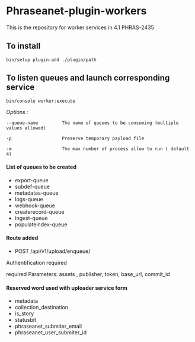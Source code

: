 # Phraseanet-plugin-workers
This is the repository for worker services in 4.1 PHRAS-2435

## To install

`bin/setup plugin:add ./plugin/path`

## To listen queues and launch corresponding service

`bin/console worker:execute`

 _Options :_
 
 ```
 --queue-name         The name of queues to be consuming (multiple values allowed)
 
 -p                   Preserve temporary payload file
 
 -m                   The max number of process allow to run ( default 4)
 ```

#### List of queues to be created

- export-queue
- subdef-queue
- metadatas-queue
- logs-queue
- webhook-queue
- createrecord-queue
- ingest-queue
- populateindex-queue

#### Route added

- POST /api/v1/upload/enqueue/

Authentification required

required Parameters:  assets , publisher, token, base_url, commit_id

#### Reserved word used with uploader service form
- metadata
- collection_destination
- is_story
- statusbit
- phraseanet_submiter_email
- phraseanet_user_submiter_id

